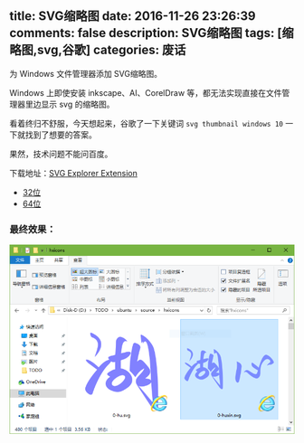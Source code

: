 title: SVG缩略图
date: 2016-11-26 23:26:39
comments: false
description: SVG缩略图
tags: [缩略图,svg,谷歌]
categories: 废话
---

为 Windows 文件管理器添加 SVG缩略图。


<!--more-->

Windows 上即使安装 inkscape、AI、CorelDraw 等，都无法实现直接在文件管理器里边显示 svg 的缩略图。

看着终归不舒服，今天想起来，谷歌了一下关键词 `svg thumbnail windows 10` 一下就找到了想要的答案。

果然，技术问题不能问百度。

下载地址：[SVG Explorer Extension](https://svgextension.codeplex.com/)

- [<i class="hx-download"></i> 32位](https://svgextension.codeplex.com/downloads/get/803085) 
- [<i class="hx-download"></i> 64位](https://svgextension.codeplex.com/downloads/get/803086)

### 最终效果：
![svgexplorer](/images/svgexplorer.png)